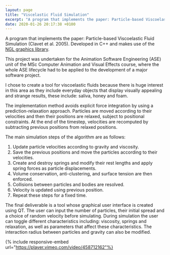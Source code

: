 ```yaml
---
layout: page
title: "Viscelastic Fluid Simulation"
excerpt: "A program that implements the paper: Particle-based Viscoelastic Fluid Simulation (Clavet et al. 2005). Developed in C++, it makes use of the [NGL graphics library](https://github.com/NCCA/NGL)."
date: 2020-01-26 20:17:38 +0100
---
```


A program that implements the paper: Particle-based Viscoelastic Fluid Simulation (Clavet et al. 2005). Developed in C++ and makes use of the [NGL graphics library](https://github.com/NCCA/NGL).

This project was undertaken for the Animation Software Engineering (ASE) unit of the MSc Computer Animation and Visual Effects course, where the whole ASE lifecycle had to be applied to the development of a major software project. 

I chose to create a tool for viscoelastic fluids because there is huge interest in this area as they include everyday objects that display visually appealing and strange results, these include: saliva, honey and foam. 


The implementation method avoids explicit force integration by using a prediction-relaxation approach. Particles are moved according to their velocities and then their positions are relaxed, subject to positional constraints. At the end of the timestep, velocities are recomputed by subtracting previous positions from relaxed positions.

The main simulation steps of the algorithm are as follows:
1. Update particle velocities according to gravity and viscosity.
2. Save the previous positions and move the particles according to their velocities.
3. Create and destroy springs and modify their rest lengths and apply spring forces as particle displacements.
4. Volume conservation, anti-clustering, and surface tension are then enforced.
5. Collisions between particles and bodies are resolved.
6. Velocity is updated using previous position.
7. Repeat these steps for a fixed time.


The final deliverable is a tool whose graphical user interface is created using QT. The user can input the number of particles, their initial spread and a choice of random velocity before simulating. During simulation the user can toggle different characteristics including: viscosity, springs and relaxation, as well as parameters that affect these characteristics. The interaction radius between particles and gravity can also be modified. 

{% include responsive-embed url="https://player.vimeo.com/video/458712162"%}
